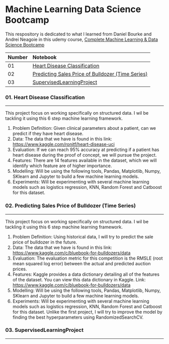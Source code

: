 # Machine Learning Data Science Bootcamp

This respository is dedicated to what I learned from Daniel Bourke and Andrei Neagoie in this udemy course,
[Complete Machine Learning & Data Science Bootcamp](https://www.udemy.com/course/complete-machine-learning-and-data-science-zero-to-mastery/)


| Number |  Notebook 	|
| :---  | :--- 	|
| 01 | [Heart Disease Classification](https://github.com/MHidayatz/Machine_Learning_Data_Science_Bootcamp/blob/main/end-to-end-heart-disease-classification.ipynb) |
| 02 | [Predicting Sales Price of Bulldozer (Time Series)](https://github.com/MHidayatz/Machine_Learning_Data_Science_Bootcamp/blob/main/end-to-end-bulldozer-price-regression%20_.ipynb) |
| 03 | [SupervisedLearningProject](https://github.com/MHidayatz/Machine_Learning_Data_Science_Bootcamp/blob/main/end_to_end_dog_vision.ipynb) |

### 01. Heart Disease Classification
<hr>
</hr>

This project focus on working specifically on structured data. I wil be tackling it using this 6 step machine learning framework.

1.	Problem Definition: Given clinical parameters about a patient, can we predict if they have heart disease.
2.	Data: The data that we have is found in this link: https://www.kaggle.com/ronitf/heart-disease-uci
3.	Evaluation: If we can reach 95% accuracy at predicting if a patient has heart disease during the proof of concept, we will pursue the project.
4.	Features: There are 14 features available in the dataset, which we will identify which feature are of higher importance.
5.	Modelling: Will be using the following tools, Pandas, Matplotlib, Numpy, SKlearn and Jupyter to build a few machine learning models.
6.	Experiments: Will be experimenting with several machine learning models such as logistics regression, KNN, Random Forest and Catboost for this dataset.

### 02. Predicting Sales Price of Bulldozer (Time Series)
<hr>
</hr>

This project focus on working specifically on structured data. I wil be tackling it using this 6 step machine learning framework.

1.	Problem Definition: Using historical data, I will try to predict the sale price of bulldozer in the future.
2.	Data: The data that we have is found in this link: https://www.kaggle.com/c/bluebook-for-bulldozers/data
3.	Evaluation: The evaluation metric for this competition is the RMSLE (root mean squared log error) between the actual and predicted auction prices.
4.	Features: Kaggle provides a data dictionary detailing all of the features of the dataset. You can view this data dictionary in Kaggle. Link: https://www.kaggle.com/c/bluebook-for-bulldozers/data
5.	Modelling: Will be using the following tools, Pandas, Matplotlib, Numpy, SKlearn and Jupyter to build a few machine learning models.
6.	Experiments: Will be experimenting with several machine learning models such as logistics regression, KNN, Random Forest and Catboost for this dataset. Unlike the first project, I will try to improve the model by finding the best hyperparameters using RandomizedSearchCV.

### 03. SupervisedLearningProject
<hr>
</hr>


